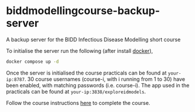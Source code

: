 # biddmodellingcourse-backup-server


A backup server for the BIDD Infectious Disease Modelling short course


To initialise the server run the following (after install [docker](https://docs.docker.com/install/)),

```bash
docker compose up -d
```

Once the server is initialised the course practicals can be found at `your-ip:8787`. 30 course usernames (course-i, with i running from 1 to 30) have been enabled, with matching passwords (i.e. course-i). The app used in the practicals can be found at `your-ip:3838/exploreidmodels`.

Follow the course instructions [here](https://bristolmathmodellers.github.io/biddmodellingcourse/) to complete the course.